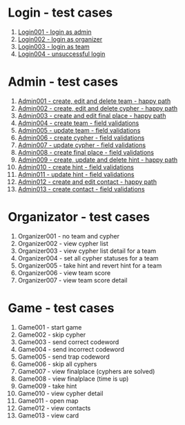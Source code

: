# Login - test cases

1. [Login001 - login as admin](https://github.com/JitkaCNGroup/lentils/blob/master/testing/login/Login001%20-%20login%20as%20admin.md)
1. [Login002 - login as organizer](https://github.com/JitkaCNGroup/lentils/blob/master/testing/login/Login002%20-%20login%20as%20organizer.md)
1. [Login003 - login as team](https://github.com/JitkaCNGroup/lentils/blob/master/testing/login/Login003%20-%20login%20as%20team.md)
1. [Login004 - unsuccessful login](https://github.com/JitkaCNGroup/lentils/blob/master/testing/login/Login004%20-%20unsuccessful%20login.md)


# Admin - test cases

1. [Admin001 - create, edit and delete team - happy path](https://github.com/JitkaCNGroup/lentils/blob/master/testing/admin/Admin001%20-%20create,%20edit%20and%20delete%20team%20-%20happy%20path.md)
1. [Admin002 - create, edit and delete cypher - happy path](https://github.com/JitkaCNGroup/lentils/blob/master/testing/admin/Admin002%20-%20create,%20edit%20and%20delete%20cypher%20-%20happy%20path.md)
1. [Admin003 - create and edit final place - happy path](https://github.com/JitkaCNGroup/lentils/blob/master/testing/admin/Admin003%20-%20create%20and%20edit%20final%20place%20-%20happy%20path.md)
1. [Admin004 - create team - field validations](https://github.com/JitkaCNGroup/lentils/blob/master/testing/admin/Admin004%20-%20create%20team%20-%20field%20validations.md)
1. [Admin005 - update team - field validations](https://github.com/JitkaCNGroup/lentils/blob/master/testing/admin/Admin005%20-%20update%20team%20-%20field%20validations.md)
1. [Admin006 - create cypher - field validations](https://github.com/JitkaCNGroup/lentils/blob/master/testing/admin/Admin006%20-%20create%20cypher%20-%20field%20validations.md)
1. [Admin007 - update cypher - field validations](https://github.com/JitkaCNGroup/lentils/blob/master/testing/admin/Admin007%20-%20update%20cypher%20-%20field%20validations.md)
1. [Admin008 - create final place - field validations](https://github.com/JitkaCNGroup/lentils/blob/master/testing/admin/Admin008%20-%20create%20final%20place%20-%20field%20validations.md)
1. [Admin009 - create, update and delete hint - happy path](https://github.com/JitkaCNGroup/lentils/blob/master/testing/admin/Admin009%20-%20create,%20edit%20and%20delete%20hint%20-%20happy%20path.md)
1. [Admin010 - create hint - field validations](https://github.com/JitkaCNGroup/lentils/blob/master/testing/admin/Admin010%20-%20create%20hint%20-%20field%20validations.md)
1. [Admin011 - update hint - field validations](https://github.com/JitkaCNGroup/lentils/blob/master/testing/admin/Admin011%20-%20update%20hint%20-%20field%20validations.md)
1. [Admin012 - create and edit contact - happy path](https://github.com/JitkaCNGroup/lentils/blob/master/testing/admin/Admin011%20-%20create%20and%20edit%20contact%20-%20happy%20path.md)
1. [Admin013 - create contact - field validations](https://github.com/JitkaCNGroup/lentils/blob/master/testing/admin/Admin012%20-%20create%20contact%20-%20field%20validations.md)


# Organizator - test cases

1. Organizer001 - no team and cypher
1. Organizer002 - view cypher list
1. Organizer003 - view cypher list detail for a team
1. Organizer004 - set all cypher statuses for a team
1. Organizer005 - take hint and revert hint for a team
1. Organizer006 - view team score
1. Organizer007 - view team score detail


# Game - test cases

1. Game001 - start game
1. Game002 - skip cypher
1. Game003 - send correct codeword
1. Game004 - send incorrect codeword
1. Game005 - send trap codeword
1. Game006 - skip all cyphers
1. Game007 - view finalplace (cyphers are solved)
1. Game008 - view finalplace (time is up)
1. Game009 - take hint
1. Game010 - view cypher detail
1. Game011 - open map
1. Game012 - view contacts
1. Game013 - view card
